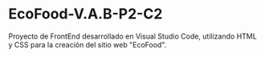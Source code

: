 # EcoFood-V.A.B-P2-C2
Proyecto de FrontEnd desarrollado en Visual Studio Code, utilizando HTML y CSS para la creación del sitio web "EcoFood".

